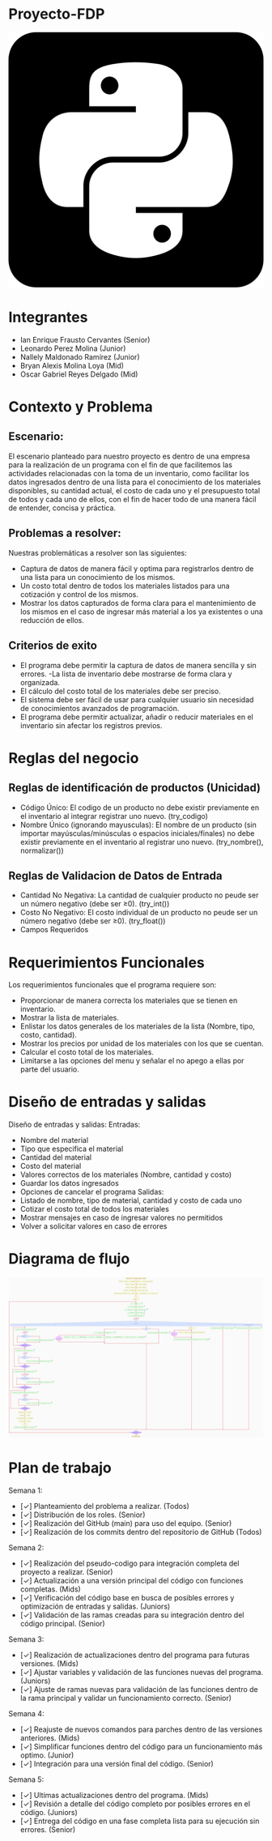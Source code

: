 # Proyecto-FDP

![Imagen2_ALT](https://github.com/KianFrausto/Proyecto-FDP/blob/2299525c5aa287c3a86f42e48757d7e374126775/docs/5968396.png)

# Integrantes
- Ian Enrique Frausto Cervantes (Senior)
- Leonardo Perez Molina (Junior)
- Nallely Maldonado Ramírez (Junior)
- Bryan Alexis Molina Loya (Mid)
- Oscar Gabriel Reyes Delgado (Mid)

# Contexto y Problema
## Escenario:
El escenario planteado para nuestro proyecto es dentro
de una empresa para la realización de un programa con el
fin de que facilitemos las actividades relacionadas con la
toma de un inventario, como facilitar los datos
ingresados dentro de una lista para el conocimiento de
los materiales disponibles, su cantidad actual, el costo de
cada uno y el presupuesto total de todos y cada uno de
ellos, con el fin de hacer todo de una manera fácil de
entender, concisa y práctica.
## Problemas a resolver:
Nuestras problemáticas a resolver son las siguientes:
- Captura de datos de manera fácil y optima para
registrarlos dentro de una lista para un conocimiento
de los mismos.
- Un costo total dentro de todos los materiales
listados para una cotización y control de los
mismos.
- Mostrar los datos capturados de forma clara para el
mantenimiento de los mismos en el caso de ingresar
más material a los ya existentes o una reducción de
ellos.

## Criterios de exito
- El programa debe permitir la captura de datos de manera sencilla y sin errores.
-La lista de inventario debe mostrarse de forma clara y organizada.
- El cálculo del costo total de los materiales debe ser preciso.
- El sistema debe ser fácil de usar para cualquier usuario sin necesidad de conocimientos avanzados de programación.
- El programa debe permitir actualizar, añadir o reducir materiales en el inventario sin afectar los registros previos.

# Reglas del negocio
## Reglas de identificación de productos (Unicidad)
- Código Único: El codigo de un producto no debe existir previamente en el inventario al integrar registrar uno nuevo. (try_codigo)
- Nombre Único (ignorando mayusculas): El nombre de un producto (sin importar mayúsculas/minúsculas o espacios iniciales/finales) no debe existir previamente en el inventario al registrar uno nuevo. (try_nombre(), normalizar())
## Reglas de Validacion de Datos de Entrada
- Cantidad No Negativa: La cantidad de cualquier producto no peude ser un número negativo (debe ser ≥0). (try_int())
- Costo No Negativo: El costo individual de un producto no peude ser un número negativo (debe ser ≥0). (try_float())
- Campos Requeridos
# Requerimientos Funcionales
Los requerimientos funcionales que el programa requiere son:
- Proporcionar de manera correcta los materiales que se tienen en
inventario.
- Mostrar la lista de materiales.
- Enlistar los datos generales de los materiales de la lista (Nombre, tipo, costo, cantidad).
- Mostrar los precios por unidad de los materiales con los que se cuentan.
- Calcular el costo total de los materiales.
- Limitarse a las opciones del menu y señalar el no apego a ellas por parte del usuario.

# Diseño de entradas y salidas
Diseño de entradas y salidas:
Entradas:
- Nombre del material
- Tipo que especifica el material
- Cantidad del material
- Costo del material
- Valores correctos de los materiales (Nombre,
cantidad y costo)
- Guardar los datos ingresados
- Opciones de cancelar el programa
Salidas:
- Listado de nombre, tipo de material, cantidad y costo
de cada uno
- Cotizar el costo total de todos los materiales
- Mostrar mensajes en caso de ingresar valores no
permitidos
- Volver a solicitar valores en caso de errores

# Diagrama de flujo

![Imagen_ALT](https://github.com/KianFrausto/Proyecto-FDP/blob/5fdb9eaf53f92f6752952d22de63def9588e3a54/docs/Inventario.png)

# Plan de trabajo
Semana 1:
- [✓] Planteamiento del problema a realizar. (Todos)
- [✓] Distribución de los roles. (Senior)
- [✓] Realización del GitHub (main) para uso del equipo.
(Senior)
- [✓] Realización de los commits dentro del repositorio de
GitHub (Todos)

Semana 2:
- [✓] Realización del pseudo-codigo para integración
completa del proyecto a realizar. (Senior)
- [✓] Actualización a una versión principal del código con
funciones completas. (Mids)
- [✓] Verificación del código base en busca de posibles
errores y optimización de entradas y salidas. (Juniors)
- [✓] Validación de las ramas creadas para su integración
dentro del código principal. (Senior)

Semana 3:
- [✓] Realización de actualizaciones dentro del programa
para futuras versiones. (Mids)
- [✓] Ajustar variables y validación de las funciones nuevas
del programa. (Juniors)
- [✓] Ajuste de ramas nuevas para validación de las
funciones dentro de la rama principal y validar un
funcionamiento correcto. (Senior)

Semana 4:
- [✓] Reajuste de nuevos comandos para parches dentro de
las versiones anteriores. (Mids)
- [✓] Simplificar funciones dentro del código para un
funcionamiento más optimo. (Junior)
- [✓] Integración para una versión final del código. (Senior)

Semana 5:
- [✓] Ultimas actualizaciones dentro del programa. (Mids)
- [✓] Revisión a detalle del código completo por posibles
errores en el código. (Juniors)
- [✓] Entrega del código en una fase completa lista para su
ejecución sin errores. (Senior)
